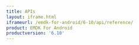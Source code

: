 ```yaml
---
title: APIs
layout: iframe.html
iframeurl: /emdk-for-android/6-10/api/reference/
product: EMDK For Android
productversion: '6.10'
---
```















